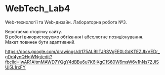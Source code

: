 # WebTech_Lab4
Web-технології та Web-дизайн. Лабораторна робота №3.

Верстаємо сторінку сайту.  
В роботі використовуємо обтікання і абсолютне позиціонування.  
Макет повинен бути адаптивний.  

https://docs.google.com/drawings/d/175ALBlITJRSVgEE0LGdKTEZJIxVEDr_gDd4ynQHgWNg/edit?fbclid=IwAR1AltmMAWD7YQgY4dBBu6u7K6IXgC1S60W6msW6v1hNs7ZJlSUj5L1rxFY
